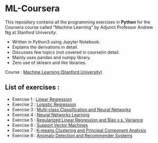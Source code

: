 # ML-Coursera

This repository contains all the programming exercises in **Python** for the Coursera course called "Machine Learning" by 
Adjunct Professor Andrew Ng at Stanford University.  

+ Written in Python3 using Jupyter Notebook.
+ Explains the derivations in detail.
+ Discusses few topics (not covered in course)in detail.
+ Mainly uses pandas and numpy library.
+ Zero use of sklearn and like libraries.

Course : [Machine Learning (Stanford University)](https://www.coursera.org/learn/machine-learning)

## List of exercises : 

+ Exercise 1 : [Linear Regression](https://nbviewer.jupyter.org/github/rj425/ML-Coursera/blob/master/Exercise-1/ex1.ipynb)
+ Exercise 2 : [Logistic Regression](https://nbviewer.jupyter.org/github/rj425/ML-Coursera/blob/master/Exercise-2/ex2.ipynb)
+ Exercise 3 : [Multi-class Classification and Neural Networks](https://nbviewer.jupyter.org/github/rj425/ML-Coursera/blob/master/Exercise-3/ex3.ipynb)
+ Exercise 4 : [Neural Networks Learning](https://nbviewer.jupyter.org/github/rj425/ML-Coursera/blob/master/Exercise-4/ex4.ipynb)
+ Exercise 5 : [Regularized Linear Regression and Bias v.s. Variance](https://nbviewer.jupyter.org/github/rj425/ML-Coursera/blob/master/Exercise-5/ex5.ipynb)
+ Exercise 6 : [Support Vector Machines](https://nbviewer.jupyter.org/github/rj425/ML-Coursera/blob/master/Exercise-6/ex6.ipynb)
+ Exercise 7 : [K-means Clustering and Principal Component Analysis](https://nbviewer.jupyter.org/github/rj425/ML-Coursera/blob/master/Exercise-7/ex7.ipynb)
+ Exercise 8 : [Anomaly Detection and Recommender Systems](https://nbviewer.jupyter.org/github/rj425/ML-Coursera/blob/master/Exercise-8/ex8.ipynb)